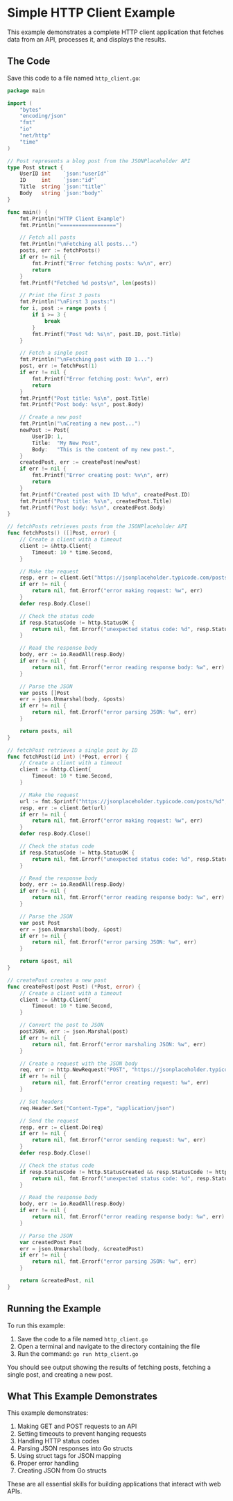 # Simple HTTP Client Example

This example demonstrates a complete HTTP client application that fetches data from an API, processes it, and displays the results.

## The Code

Save this code to a file named `http_client.go`:

```go
package main

import (
	"bytes"
	"encoding/json"
	"fmt"
	"io"
	"net/http"
	"time"
)

// Post represents a blog post from the JSONPlaceholder API
type Post struct {
	UserID int    `json:"userId"`
	ID     int    `json:"id"`
	Title  string `json:"title"`
	Body   string `json:"body"`
}

func main() {
	fmt.Println("HTTP Client Example")
	fmt.Println("==================")

	// Fetch all posts
	fmt.Println("\nFetching all posts...")
	posts, err := fetchPosts()
	if err != nil {
		fmt.Printf("Error fetching posts: %v\n", err)
		return
	}
	fmt.Printf("Fetched %d posts\n", len(posts))

	// Print the first 3 posts
	fmt.Println("\nFirst 3 posts:")
	for i, post := range posts {
		if i >= 3 {
			break
		}
		fmt.Printf("Post %d: %s\n", post.ID, post.Title)
	}

	// Fetch a single post
	fmt.Println("\nFetching post with ID 1...")
	post, err := fetchPost(1)
	if err != nil {
		fmt.Printf("Error fetching post: %v\n", err)
		return
	}
	fmt.Printf("Post title: %s\n", post.Title)
	fmt.Printf("Post body: %s\n", post.Body)

	// Create a new post
	fmt.Println("\nCreating a new post...")
	newPost := Post{
		UserID: 1,
		Title:  "My New Post",
		Body:   "This is the content of my new post.",
	}
	createdPost, err := createPost(newPost)
	if err != nil {
		fmt.Printf("Error creating post: %v\n", err)
		return
	}
	fmt.Printf("Created post with ID %d\n", createdPost.ID)
	fmt.Printf("Post title: %s\n", createdPost.Title)
	fmt.Printf("Post body: %s\n", createdPost.Body)
}

// fetchPosts retrieves posts from the JSONPlaceholder API
func fetchPosts() ([]Post, error) {
	// Create a client with a timeout
	client := &http.Client{
		Timeout: 10 * time.Second,
	}

	// Make the request
	resp, err := client.Get("https://jsonplaceholder.typicode.com/posts")
	if err != nil {
		return nil, fmt.Errorf("error making request: %w", err)
	}
	defer resp.Body.Close()

	// Check the status code
	if resp.StatusCode != http.StatusOK {
		return nil, fmt.Errorf("unexpected status code: %d", resp.StatusCode)
	}

	// Read the response body
	body, err := io.ReadAll(resp.Body)
	if err != nil {
		return nil, fmt.Errorf("error reading response body: %w", err)
	}

	// Parse the JSON
	var posts []Post
	err = json.Unmarshal(body, &posts)
	if err != nil {
		return nil, fmt.Errorf("error parsing JSON: %w", err)
	}

	return posts, nil
}

// fetchPost retrieves a single post by ID
func fetchPost(id int) (*Post, error) {
	// Create a client with a timeout
	client := &http.Client{
		Timeout: 10 * time.Second,
	}

	// Make the request
	url := fmt.Sprintf("https://jsonplaceholder.typicode.com/posts/%d", id)
	resp, err := client.Get(url)
	if err != nil {
		return nil, fmt.Errorf("error making request: %w", err)
	}
	defer resp.Body.Close()

	// Check the status code
	if resp.StatusCode != http.StatusOK {
		return nil, fmt.Errorf("unexpected status code: %d", resp.StatusCode)
	}

	// Read the response body
	body, err := io.ReadAll(resp.Body)
	if err != nil {
		return nil, fmt.Errorf("error reading response body: %w", err)
	}

	// Parse the JSON
	var post Post
	err = json.Unmarshal(body, &post)
	if err != nil {
		return nil, fmt.Errorf("error parsing JSON: %w", err)
	}

	return &post, nil
}

// createPost creates a new post
func createPost(post Post) (*Post, error) {
	// Create a client with a timeout
	client := &http.Client{
		Timeout: 10 * time.Second,
	}

	// Convert the post to JSON
	postJSON, err := json.Marshal(post)
	if err != nil {
		return nil, fmt.Errorf("error marshaling JSON: %w", err)
	}

	// Create a request with the JSON body
	req, err := http.NewRequest("POST", "https://jsonplaceholder.typicode.com/posts", bytes.NewBuffer(postJSON))
	if err != nil {
		return nil, fmt.Errorf("error creating request: %w", err)
	}

	// Set headers
	req.Header.Set("Content-Type", "application/json")

	// Send the request
	resp, err := client.Do(req)
	if err != nil {
		return nil, fmt.Errorf("error sending request: %w", err)
	}
	defer resp.Body.Close()

	// Check the status code
	if resp.StatusCode != http.StatusCreated && resp.StatusCode != http.StatusOK {
		return nil, fmt.Errorf("unexpected status code: %d", resp.StatusCode)
	}

	// Read the response body
	body, err := io.ReadAll(resp.Body)
	if err != nil {
		return nil, fmt.Errorf("error reading response body: %w", err)
	}

	// Parse the JSON
	var createdPost Post
	err = json.Unmarshal(body, &createdPost)
	if err != nil {
		return nil, fmt.Errorf("error parsing JSON: %w", err)
	}

	return &createdPost, nil
}

```

## Running the Example

To run this example:

1. Save the code to a file named `http_client.go`
2. Open a terminal and navigate to the directory containing the file
3. Run the command: `go run http_client.go`

You should see output showing the results of fetching posts, fetching a single post, and creating a new post.

## What This Example Demonstrates

This example demonstrates:

1. Making GET and POST requests to an API
2. Setting timeouts to prevent hanging requests
3. Handling HTTP status codes
4. Parsing JSON responses into Go structs
5. Using struct tags for JSON mapping
6. Proper error handling
7. Creating JSON from Go structs

These are all essential skills for building applications that interact with web APIs.